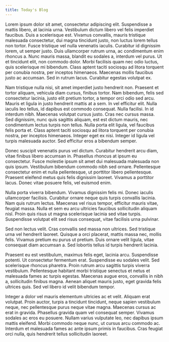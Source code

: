 ```yaml
---
title: Today's Blog
---
```

Lorem ipsum dolor sit amet, consectetur adipiscing elit. Suspendisse a mattis libero, at lacinia urna. Vestibulum dictum libero vel felis imperdiet faucibus. Duis a scelerisque est. Vivamus convallis, mauris tristique malesuada consectetur, dui magna tincidunt justo, non luctus lorem tellus non tortor. Fusce tristique vel nulla venenatis iaculis. Curabitur id dignissim lorem, ut semper justo. Duis ullamcorper rutrum urna, ac condimentum enim rhoncus a. Nunc mauris massa, blandit eu sodales a, interdum vel purus. Ut et tincidunt elit, non commodo dolor. Morbi facilisis quam nec odio luctus, quis scelerisque mi bibendum. Class aptent taciti sociosqu ad litora torquent per conubia nostra, per inceptos himenaeos. Maecenas mollis faucibus justo ac accumsan. Sed in rutrum lacus. Curabitur egestas volutpat ex.

Nam tristique nulla nisi, sit amet imperdiet justo hendrerit non. Praesent et tortor aliquam, vehicula diam cursus, finibus tortor. Nam bibendum, felis sed consectetur lacinia, justo elit pretium tortor, a tempor orci odio sed arcu. Mauris et ligula in justo hendrerit mattis at a sem. In vel efficitur elit. Nulla iaculis leo tellus, id dapibus est commodo consequat. Nulla facilisi. In id interdum nibh. Maecenas volutpat cursus justo. Cras nec cursus massa. Sed dignissim, nunc quis sagittis aliquam, est est dictum mauris, nec condimentum lectus turpis non tellus. Nulla porta elit ligula, vel faucibus felis porta et. Class aptent taciti sociosqu ad litora torquent per conubia nostra, per inceptos himenaeos. Integer eget ex nisi. Integer id ligula vel turpis malesuada auctor. Sed efficitur eros a bibendum semper.

Donec suscipit venenatis purus vel dictum. Curabitur hendrerit arcu diam, vitae finibus libero accumsan in. Phasellus rhoncus at ipsum eu consectetur. Fusce molestie ipsum sit amet dui malesuada malesuada non quis ipsum. Vestibulum bibendum commodo nibh sed ornare. Pellentesque consectetur enim et nulla pellentesque, ut porttitor libero pellentesque. Praesent eleifend metus quis felis dignissim laoreet. Vivamus a porttitor lacus. Donec vitae posuere felis, vel euismod enim.

Nulla porta viverra bibendum. Vivamus dignissim felis mi. Donec iaculis ullamcorper facilisis. Curabitur ornare neque quis turpis convallis lacinia. Nam quis rutrum lectus. Maecenas vel risus tempor, efficitur mauris vitae, feugiat massa. Nulla et sem eu arcu ultricies faucibus sollicitudin aliquam nisl. Proin quis risus ut magna scelerisque lacinia sed vitae turpis. Suspendisse volutpat elit sed risus consequat, vitae facilisis urna pulvinar.

Sed non lectus velit. Cras convallis sed massa non ultrices. Sed tristique urna vel hendrerit laoreet. Quisque a orci placerat, mattis massa nec, mollis felis. Vivamus pretium eu purus ut pretium. Duis ornare velit ligula, vitae consequat diam accumsan a. Sed lobortis tellus id turpis hendrerit lacinia.

Praesent eu est vestibulum, maximus felis eget, lacinia arcu. Suspendisse potenti. Ut consectetur fermentum erat. Suspendisse eu sodales velit. Sed scelerisque rhoncus pharetra. Proin rutrum arcu sagittis turpis viverra vestibulum. Pellentesque habitant morbi tristique senectus et netus et malesuada fames ac turpis egestas. Maecenas augue eros, convallis in nibh a, sollicitudin finibus magna. Aenean aliquet mauris justo, eget gravida felis ultrices quis. Sed vel libero id velit bibendum tempor.

Integer a dolor vel mauris elementum ultricies ac et velit. Aliquam erat volutpat. Proin auctor, turpis a tincidunt tincidunt, neque sapien vestibulum neque, nec pellentesque purus neque vitae magna. Maecenas cursus ac erat in gravida. Phasellus gravida quam vel consequat semper. Vivamus sodales ac eros eu posuere. Nullam varius vulputate leo, nec dapibus ipsum mattis eleifend. Morbi commodo neque nunc, ut cursus arcu commodo ac. Interdum et malesuada fames ac ante ipsum primis in faucibus. Cras feugiat orci nulla, quis hendrerit tellus sollicitudin laoreet.